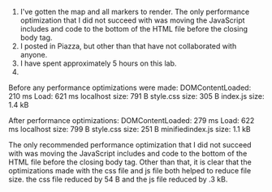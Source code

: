 1. I've gotten the map and all markers to render. The only performance optimization that I did not succeed with was moving the JavaScript includes and code to the bottom of the HTML file before the closing body tag.
2. I posted in Piazza, but other than that have not collaborated with anyone.
3. I have spent approximately 5 hours on this lab.
4. 
Before any performance optimizations were made:
DOMContentLoaded: 210 ms
Load: 621 ms
localhost size: 791 B
style.css size: 305 B
index.js size: 1.4 kB

After performance optimizations:
DOMContentLoaded: 279 ms
Load: 622 ms
localhost size: 799 B
style.css size: 251 B
minifiedindex.js size: 1.1 kB

The only recommended performance optimization that I did not succeed with was moving the JavaScript includes and code to the bottom of the HTML file before the closing body tag.
Other than that, it is clear that the optimizations made with the css file and js file both helped to reduce file size. the css file reduced by 54 B and the js file reduced by .3 kB.